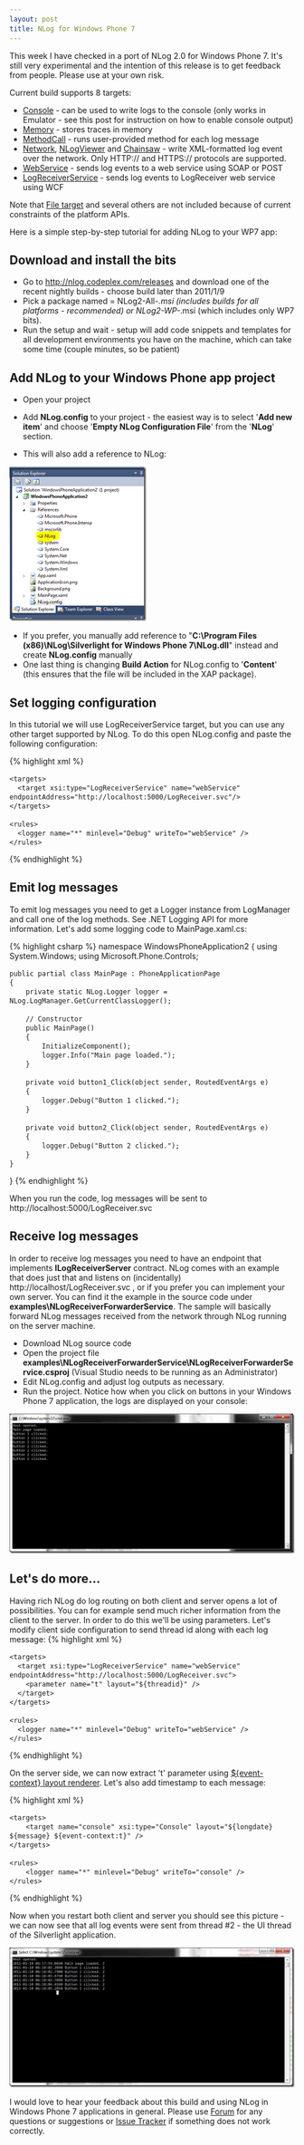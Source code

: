 ```yaml
---
layout: post
title: NLog for Windows Phone 7
---
```


This week I have checked in a port of NLog 2.0 for Windows Phone 7. It's still very experimental and the intention of this release is to get feedback from people. Please use at your own risk.

Current build supports 8 targets:

 * [Console](https://github.com/NLog/NLog/wiki/Console-target) - can be used to write logs to the console (only works in Emulator - see this post for instruction on how to enable console output)
 * [Memory](https://github.com/NLog/NLog/wiki/Memory-target) - stores traces in memory
 * [MethodCall](https://github.com/NLog/NLog/wiki/MethodCall-target) - runs user-provided method for each log message
 * [Network](https://github.com/NLog/NLog/wiki/Network-target), [NLogViewer](https://github.com/NLog/NLog/wiki/NLogViewer-target) and [Chainsaw](https://github.com/NLog/NLog/wiki/Chainsaw-target) - write XML-formatted log event over the network. Only HTTP:// and HTTPS:// protocols are supported.
 * [WebService](https://github.com/NLog/NLog/wiki/WebService-target) - sends log events to a web service using SOAP or POST
 * [LogReceiverService](https://github.com/NLog/NLog/wiki/LogReceiverService-target) - sends log events to LogReceiver web service using WCF

Note that [File target](https://github.com/NLog/NLog/wiki/File-target) and several others are not included because of current constraints of the platform APIs.

Here is a simple step-by-step tutorial for adding NLog to your WP7 app:

Download and install the bits
-----------------------------
 * Go to <http://nlog.codeplex.com/releases> and download one of the recent nightly builds - choose build later than 2011/1/9
 * Pick a package named = NLog2-All-*.msi (includes builds for all platforms - recommended) or NLog2-WP-*.msi (which includes only WP7 bits).
 * Run the setup and wait - setup will add code snippets and templates for all development environments you have on the machine, which can take some time (couple minutes, so be patient)

Add NLog  to your Windows Phone app project
-------------------------------------------
* Open your project
* Add **NLog.config** to your project - the easiest way is to select '**Add new item**' and choose '**Empty NLog Configuration File**' from the '**NLog**' section. 

* This will also add a reference to NLog: 

<img src="/images/posts/2011/01/NLogWP7WithReference_thumb.png">

* If you prefer, you manually add reference to "**C:\Program Files (x86)\NLog\Silverlight for Windows Phone 7\NLog.dll**" instead and create **NLog.config** manually
* One last thing is changing **Build Action** for NLog.config to '**Content**' (this ensures that the file will be included in the XAP package).

Set logging configuration
-------------------------
In this tutorial we will use LogReceiverService target, but you can use any other target supported by NLog. To do this open NLog.config and paste the following configuration: 

{% highlight xml %}
<?xml version="1.0" encoding="utf-8" ?>
<nlog xmlns="http://www.nlog-project.org/schemas/NLog.xsd"
      xmlns:xsi="http://www.w3.org/2001/XMLSchema-instance">

    <targets>
      <target xsi:type="LogReceiverService" name="webService" endpointAddress="http://localhost:5000/LogReceiver.svc"/>
    </targets>

    <rules>
      <logger name="*" minlevel="Debug" writeTo="webService" />
    </rules>
</nlog>
{% endhighlight %}

Emit log messages
-----------------
To emit log messages you need to get a Logger instance from LogManager and call one of the log methods. See .NET Logging API for more information. Let's add some logging code to MainPage.xaml.cs:

{% highlight csharp %}
namespace WindowsPhoneApplication2
{
    using System.Windows;
    using Microsoft.Phone.Controls;

    public partial class MainPage : PhoneApplicationPage
    {
        private static NLog.Logger logger = NLog.LogManager.GetCurrentClassLogger();

        // Constructor
        public MainPage()
        {
            InitializeComponent();
            logger.Info("Main page loaded.");
        }

        private void button1_Click(object sender, RoutedEventArgs e)
        {
            logger.Debug("Button 1 clicked.");
        }

        private void button2_Click(object sender, RoutedEventArgs e)
        {
            logger.Debug("Button 2 clicked.");
        }
    }
}
{% endhighlight %}

When you run the code, log messages will be sent to http://localhost:5000/LogReceiver.svc

Receive log messages
--------------------
In order to receive log messages you need to have an endpoint that implements **ILogReceiverServer** contract. NLog comes with an example that does just that and listens on (incidentally) http://localhost/LogReceiver.svc , or if you prefer you can implement your own server. You can find it the example in the source code under **examples\NLogReceiverForwarderService**. The sample will basically forward NLog messages received from the network through NLog running on the server machine.

 * Download NLog source code
 * Open the project file **examples\NLogReceiverForwarderService\NLogReceiverForwarderService.csproj** (Visual Studio needs to be running as an Administrator)
 * Edit NLog.config and adjust log outputs as necessary.
 * Run the project. Notice how when you click on buttons in your Windows Phone 7 application, the logs are displayed on your console:

<img src="/images/posts/2011/01/LogForwarderOutput_thumb.png">

Let's do more...
----------------
Having rich NLog do log routing on both client and server opens a lot of possibilities. You can for example send much richer information from the client to the server. In order to do this we'll be using parameters. Let's modify client side configuration to send thread id along with each log message:
{% highlight xml %}
<?xml version="1.0" encoding="utf-8" ?>
<nlog xmlns="http://www.nlog-project.org/schemas/NLog.xsd"
      xmlns:xsi="http://www.w3.org/2001/XMLSchema-instance">

    <targets>
      <target xsi:type="LogReceiverService" name="webService" endpointAddress="http://localhost:5000/LogReceiver.svc">
        <parameter name="t" layout="${threadid}" />
      </target>
    </targets>

    <rules>
      <logger name="*" minlevel="Debug" writeTo="webService" />
    </rules>
</nlog>
{% endhighlight %}

On the server side, we can now extract 't' parameter using [${event-context} layout renderer](https://github.com/NLog/NLog/wiki/EventContext-Layout-Renderer). Let's also add timestamp to each message:

{% highlight xml %}
<?xml version="1.0" encoding="utf-8" ?>
<nlog xmlns="http://www.nlog-project.org/schemas/NLog.xsd"
      xmlns:xsi="http://www.w3.org/2001/XMLSchema-instance">

    <targets>
        <target name="console" xsi:type="Console" layout="${longdate} ${message} ${event-context:t}" />
    </targets>

    <rules>
        <logger name="*" minlevel="Debug" writeTo="console" />
    </rules>
</nlog>
{% endhighlight %}

Now when you restart both client and server you should see this picture - we can now see that all log events were sent from thread #2 - the UI thread of the Silverlight application.

<img src="/images/posts/2011/01/LogForwarderOutput2_thumb.png">

I would love to hear your feedback about this build and using NLog in Windows Phone 7 applications in general. Please use [Forum](http://nlog-project.org/forum) for any questions or suggestions or [Issue Tracker](http://nlog-project.org/issuetracker) if something does not work correctly.
